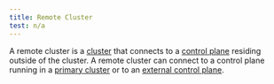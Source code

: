 ```yaml
---
title: Remote Cluster
test: n/a
---
```


A remote cluster is a [cluster](/ko/docs/reference/glossary/#cluster) that
connects to a [control plane](/ko/docs/reference/glossary/#control-plane)
residing outside of the cluster. A remote cluster can connect to a control plane
running in a [primary cluster](/ko/docs/reference/glossary/#primary-cluster)
or to an [external control plane](/ko/docs/reference/glossary/#external-control-plane).
